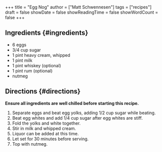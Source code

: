 +++
title = "Egg Nog"
author = ["Matt Schwennesen"]
tags = ["recipes"]
draft = false
showDate = false
showReadingTime = false
showWordCount = false
+++

## Ingredients {#ingredients}

-   6 eggs
-   3/4 cup sugar
-   1 pint heavy cream, whipped
-   1 pint milk
-   1 pint whiskey (optional)
-   1 pint rum (optional)
-   nutmeg


## Directions {#directions}

**Ensure all ingredients are well chilled before starting this recipe.**

1.  Separate eggs and beat egg yolks, adding 1/2 cup sugar while beating.
2.  Beat egg whites and add 1/4 cup sugar after egg whites are stiff.
3.  Fold the yolks and white together.
4.  Stir in milk and whipped cream.
5.  Liquor can be added at this time.
6.  Let set for 30 minutes before serving.
7.  Top with nutmeg.
